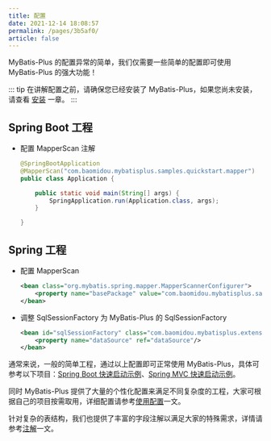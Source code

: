 ```yaml
---
title: 配置
date: 2021-12-14 18:08:57
permalink: /pages/3b5af0/
article: false
---
```


MyBatis-Plus 的配置异常的简单，我们仅需要一些简单的配置即可使用 MyBatis-Plus 的强大功能！

::: tip
在讲解配置之前，请确保您已经安装了 MyBatis-Plus，如果您尚未安装，请查看 [安装](/pages/bab2db/) 一章。
:::

## Spring Boot 工程

- 配置 MapperScan 注解

  ```java {2}
  @SpringBootApplication
  @MapperScan("com.baomidou.mybatisplus.samples.quickstart.mapper")
  public class Application {

      public static void main(String[] args) {
          SpringApplication.run(Application.class, args);
      }

  }
  ```

## Spring 工程

- 配置 MapperScan

  ```xml {2}
  <bean class="org.mybatis.spring.mapper.MapperScannerConfigurer">
      <property name="basePackage" value="com.baomidou.mybatisplus.samples.quickstart.mapper"/>
  </bean>
  ```

- 调整 SqlSessionFactory 为 MyBatis-Plus 的 SqlSessionFactory

  ```xml {1}
  <bean id="sqlSessionFactory" class="com.baomidou.mybatisplus.extension.spring.MybatisSqlSessionFactoryBean">
      <property name="dataSource" ref="dataSource"/>
  </bean>
  ```

通常来说，一般的简单工程，通过以上配置即可正常使用 MyBatis-Plus，具体可参考以下项目：[Spring Boot 快速启动示例](https://github.com/baomidou/mybatis-plus-samples/tree/master/mybatis-plus-sample-quickstart)、[Spring MVC 快速启动示例](https://github.com/baomidou/mybatis-plus-samples/tree/master/mybatis-plus-sample-quickstart-springmvc)。

同时 MyBatis-Plus 提供了大量的个性化配置来满足不同复杂度的工程，大家可根据自己的项目按需取用，详细配置请参考[使用配置](/pages/56bac0/)一文。

针对复杂的表结构，我们也提供了丰富的字段注解以满足大家的特殊需求，详情请参考[注解](/pages/223848/)一文。
